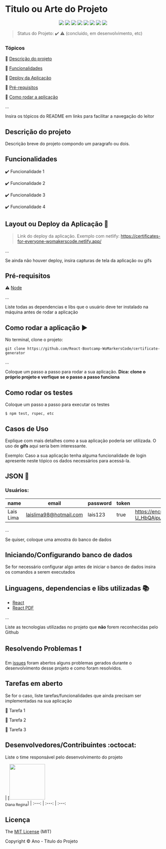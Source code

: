 <h1>Titulo ou Arte do Projeto</h1> 

<p align="center">
  <img src="https://img.shields.io/static/v1?label=react&message=framework&color=blue&style=for-the-badge&logo=REACT"/>
  <img src="https://img.shields.io/static/v1?label=Netlify&message=deploy&color=blue&style=for-the-badge&logo=netlify"/>
  <img src="http://img.shields.io/static/v1?label=License&message=MIT&color=green&style=for-the-badge"/>
  <img src="http://img.shields.io/static/v1?label=Ruby&message=2.6.3&color=red&style=for-the-badge&logo=ruby"/>
  <img src="http://img.shields.io/static/v1?label=Ruby%20On%20Rails%20&message=6.0.2.2&color=red&style=for-the-badge&logo=ruby"/>
  <img src="http://img.shields.io/static/v1?label=TESTES&message=%3E100&color=GREEN&style=for-the-badge"/>
   <img src="http://img.shields.io/static/v1?label=STATUS&message=EM%20DESENVOLVIMENTO&color=RED&style=for-the-badge"/>
   <img src="http://img.shields.io/static/v1?label=STATUS&message=CONCLUIDO&color=GREEN&style=for-the-badge"/>
</p>

> Status do Projeto: :heavy_check_mark: :warning: (concluido, em desenvolvimento, etc)

### Tópicos 

:small_blue_diamond: [Descrição do projeto](#descrição-do-projeto)

:small_blue_diamond: [Funcionalidades](#funcionalidades)

:small_blue_diamond: [Deploy da Aplicação](#deploy-da-aplicação-dash)

:small_blue_diamond: [Pré-requisitos](#pré-requisitos)

:small_blue_diamond: [Como rodar a aplicação](#como-rodar-a-aplicação-arrow_forward)

... 

Insira os tópicos do README em links para facilitar a navegação do leitor

## Descrição do projeto 

<p align="justify">
  Descrição breve do projeto compondo um paragrafo ou dois. 
</p>

## Funcionalidades

:heavy_check_mark: Funcionalidade 1  

:heavy_check_mark: Funcionalidade 2  

:heavy_check_mark: Funcionalidade 3  

:heavy_check_mark: Funcionalidade 4  

## Layout ou Deploy da Aplicação :dash:

> Link do deploy da aplicação. Exemplo com netlify: https://certificates-for-everyone-womakerscode.netlify.app/

... 

Se ainda não houver deploy, insira capturas de tela da aplicação ou gifs

## Pré-requisitos

:warning: [Node](https://nodejs.org/en/download/)

...

Liste todas as dependencias e libs que o usuário deve ter instalado na máquina antes de rodar a aplicação 

## Como rodar a aplicação :arrow_forward:

No terminal, clone o projeto: 

```
git clone https://github.com/React-Bootcamp-WoMarkersCode/certificate-generator
```

... 

Coloque um passo a passo para rodar a sua aplicação. **Dica: clone o próprio projeto e verfique se o passo a passo funciona**

## Como rodar os testes

Coloque um passo a passo para executar os testes

```
$ npm test, rspec, etc 
```

## Casos de Uso

Explique com mais detalhes como a sua aplicação poderia ser utilizada. O uso de **gifs** aqui seria bem interessante. 

Exemplo: Caso a sua aplicação tenha alguma funcionalidade de login apresente neste tópico os dados necessários para acessá-la.

## JSON :floppy_disk:

### Usuários: 

|name|email|password|token|avatar|
| -------- |-------- |-------- |-------- |-------- |
|Lais Lima|laislima98@hotmail.com|lais123|true|https://encrypted-tbn0.gstatic.com/images?q=tbn%3AANd9GcS9-U_HbQAipum9lWln3APcBIwng7T46hdBA42EJv8Hf6Z4fDT3&usqp=CAU|

... 

Se quiser, coloque uma amostra do banco de dados 

## Iniciando/Configurando banco de dados

Se for necessário configurar algo antes de iniciar o banco de dados insira os comandos a serem executados 

## Linguagens, dependencias e libs utilizadas :books:

- [React](https://pt-br.reactjs.org/docs/create-a-new-react-app.html)
- [React PDF](https://react-pdf.org/)

...

Liste as tecnologias utilizadas no projeto que **não** forem reconhecidas pelo Github 

## Resolvendo Problemas :exclamation:

Em [issues]() foram abertos alguns problemas gerados durante o desenvolvimento desse projeto e como foram resolvidos. 

## Tarefas em aberto

Se for o caso, liste tarefas/funcionalidades que ainda precisam ser implementadas na sua aplicação

:memo: Tarefa 1 

:memo: Tarefa 2 

:memo: Tarefa 3 

## Desenvolvedores/Contribuintes :octocat:

Liste o time responsável pelo desenvolvimento do projeto

| [<img src="https://avatars2.githubusercontent.com/u/46378210?s=400&u=071f7791bb03f8e102d835bdb9c2f0d3d24e8a34&v=4" width=115><br><sub>Diana Regina</sub>]
| :---: | :---: | :---: 

## Licença 

The [MIT License]() (MIT)

Copyright :copyright: Ano - Titulo do Projeto
